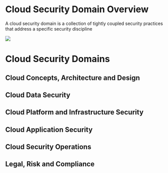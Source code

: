 # Cloud Security Domain Overview

A cloud security domain is a collection of tightly coupled security practices that address a specific security discipline

![](https://github.com/JonmarCorpuz/SecondBrain/blob/main/Assets/Whitespace.png)

# Cloud Security Domains

## Cloud Concepts, Architecture and Design

## Cloud Data Security

## Cloud Platform and Infrastructure Security

## Cloud Application Security

## Cloud Security Operations

## Legal, Risk and Compliance
